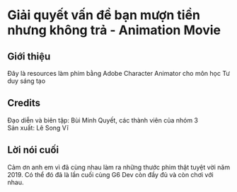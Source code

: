 # Giải quyết vấn đề bạn mượn tiền nhưng không trả - Animation Movie
## Giới thiệu
Đây là resources làm phim bằng Adobe Character Animator cho môn học Tư duy sáng tạo 
## Credits
Đạo diễn và biên tập: Bùi Minh Quyết, các thành viên của nhóm 3  
Sản xuất: Lê Song Vĩ
## Lời nói cuối
Cảm ơn anh em vì đã cùng nhau làm ra những thước phim thật tuyệt vời năm 2019. Có thể đó đã là lần cuối cùng G6 Dev còn đầy đủ và còn chơi với nhau.
